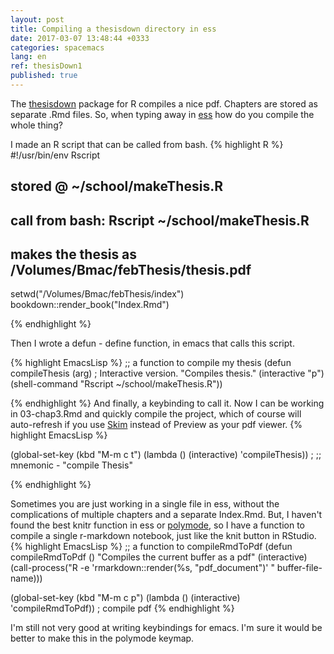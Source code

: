 ```yaml
---
layout: post
title: Compiling a thesisdown directory in ess
date: 2017-03-07 13:48:44 +0333
categories: spacemacs
lang: en
ref: thesisDown1
published: true
---
```

The [thesisdown](https://github.com/ismayc/thesisdown) package for R compiles a nice pdf. Chapters are stored
as separate .Rmd files. So, when typing away in [ess](http://ess.r-project.org/) how do you compile the whole thing?

I made an R script that can be called from bash.
{% highlight R %}
#!/usr/bin/env Rscript

## stored @ ~/school/makeThesis.R
## call from bash:  Rscript ~/school/makeThesis.R 
## makes the thesis as /Volumes/Bmac/febThesis/thesis.pdf

setwd("/Volumes/Bmac/febThesis/index")
bookdown::render_book("Index.Rmd")

{% endhighlight %}

Then I wrote a defun - define function, in emacs that calls this script.

{% highlight EmacsLisp %}
;; a function to compile my thesis
  (defun compileThesis (arg)       ; Interactive version.
    "Compiles thesis."
    (interactive "p")
    (shell-command "Rscript ~/school/makeThesis.R"))

{% endhighlight %}
And finally, a keybinding to call it. Now I can be working in 03-chap3.Rmd and quickly compile the project, which of course will auto-refresh
if you use [Skim](http://skim-app.sourceforge.net/) instead of Preview as your pdf viewer.
{% highlight EmacsLisp %}

(global-set-key (kbd "M-m c t")   (lambda () (interactive) 'compileThesis))   ;            ;; mnemonic - "compile Thesis"

{% endhighlight %}

Sometimes you are just working in a single file in ess, 
without the complications of multiple chapters and a separate Index.Rmd. 
But, I haven't found the best knitr function in ess or [polymode](https://github.com/vspinu/polymode), 
so I have a function to compile a single r-markdown notebook, just like the knit button in RStudio.
{% highlight EmacsLisp %}
  ;; a function to compileRmdToPdf
  (defun compileRmdToPdf () "Compiles the current buffer as a pdf" (interactive)
         (call-process("R -e 'rmarkdown::render(%s, \"pdf_document\")' " buffer-file-name)))
         
  (global-set-key (kbd "M-m c p")   (lambda () (interactive) 'compileRmdToPdf)) ; compile pdf
{% endhighlight %}

I'm still not very good at writing keybindings for emacs. I'm sure it would be better to make this
in the polymode keymap.

